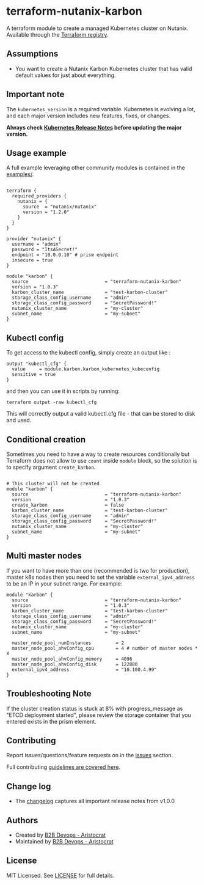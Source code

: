 # terraform-nutanix-karbon

A terraform module to create a managed Kubernetes cluster on Nutanix. Available
through the [Terraform registry](https://registry.terraform.io/modules/terraform-nutanix-karbon).

## Assumptions

* You want to create a Nutanix Karbon Kubernetes cluster that has valid default values for just about everything.

## Important note

The `kubernetes_version` is a required variable. Kubernetes is evolving a lot, and each major version includes new features, fixes, or changes.

**Always check [Kubernetes Release Notes](https://kubernetes.io/docs/setup/release/notes/) before updating the major version.**

## Usage example

A full example leveraging other community modules is contained in the [examples/](https://github.com/Aristocrat-B2B/terraform-nutanix-karbon/tree/master/examples/).

```hcl

terraform {
  required_providers {
    nutanix = {
      source  = "nutanix/nutanix"
      version = "1.2.0"
    }
  }
}

provider "nutanix" {
  username = "admin"
  password = "ItsASecret!"
  endpoint = "10.0.0.10" # prism endpoint
  insecure = true
}

module "karbon" {
  source                            = "terraform-nutanix-karbon"
  version = "1.0.3"
  karbon_cluster_name               = "test-karbon-cluster"
  storage_class_config_username     = "admin"
  storage_class_config_password     = "SecretPassword!"
  nutanix_cluster_name              = "my-cluster"
  subnet_name                       = "my-subnet"
}

```

## Kubectl config
To get access to the kubectl config, simply create an output like :

```hcl
output "kubectl_cfg" {
  value     = module.karbon.karbon_kubernetes_kubeconfig
  sensitive = true
}
```

and then you can use it in scripts by running:

```hcl
terraform output -raw kubectl_cfg
```

This will correctly output a valid kubectl.cfg file - that can be stored to disk and used.

## Conditional creation

Sometimes you need to have a way to create resources conditionally but Terraform does not allow to use `count` inside `module` block, so the solution is to specify argument `create_karbon`.


```hcl

# This cluster will not be created
module "karbon" {
  source                            = "terraform-nutanix-karbon"
  version                           = "1.0.3"
  create_karbon                     = false
  karbon_cluster_name               = "test-karbon-cluster"
  storage_class_config_username     = "admin"
  storage_class_config_password     = "SecretPassword!"
  nutanix_cluster_name              = "my-cluster"
  subnet_name                       = "my-subnet"
}
```

## Multi master nodes
If you want to have more than one (recommended is two for production), master k8s nodes then you need to set the variable `external_ipv4_address` to be an IP in your subnet range.
For example:

```
module "karbon" {
  source                            = "terraform-nutanix-karbon"
  version                           = "1.0.3"
  karbon_cluster_name               = "test-karbon-cluster"
  storage_class_config_username     = "admin"
  storage_class_config_password     = "SecretPassword!"
  nutanix_cluster_name              = "my-cluster"
  subnet_name                       = "my-subnet"

  master_node_pool_numInstances         = 2
  master_node_pool_ahvConfig_cpu        = 4 # number of master nodes * X
  master_node_pool_ahvConfig_memory     = 4096
  master_node_pool_ahvConfig_disk       = 122880
  external_ipv4_address                 = "10.100.4.99"
}
```


## Troubleshooting Note

If the cluster creation status is stuck at 8% with progress_message as "ETCD deployment started", please review the storage container that you entered exists in the prism element.

## Contributing

Report issues/questions/feature requests on in the [issues](https://github.com/Aristocrat-B2B/terraform-nutanix-karbon/issues/new) section.

Full contributing [guidelines are covered here](https://github.com/Aristocrat-B2B/terraform-nutanix-karbon/blob/master/.github/CONTRIBUTING.md).

## Change log

- The [changelog](https://github.com/Aristocrat-B2B/terraform-nutanix-karbon/tree/master/CHANGELOG.md) captures all important release notes from v1.0.0

## Authors

- Created by [B2B Devops - Aristocrat](https://github.com/Aristocrat-B2B)
- Maintained by [B2B Devops - Aristocrat](https://github.com/Aristocrat-B2B)

## License

MIT Licensed. See [LICENSE](https://github.com/Aristocrat-B2B/terraform-nutanix-karbon/tree/master/LICENSE) for full details.


